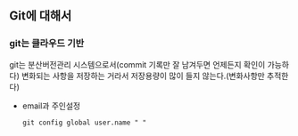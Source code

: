 ## Git에 대해서

### git는 클라우드 기반

git는 분산버전관리 시스템으로서(commit 기록만 잘 남겨두면 언제든지 확인이 가능하다)
변화되는 사항을 저장하는 거라서 저장용량이 많이 들지 않는다.(변화사항만 추적한다)

- email과 주인설정

  ```git config global user.name " " ```

  





